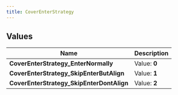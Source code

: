 ```yaml
---
title: CoverEnterStrategy
---
```


## Values
| Name | Description |
| ---- | ----------- |
| **CoverEnterStrategy_EnterNormally** | Value: **0** |
| **CoverEnterStrategy_SkipEnterButAlign** | Value: **1** |
| **CoverEnterStrategy_SkipEnterDontAlign** | Value: **2** |

